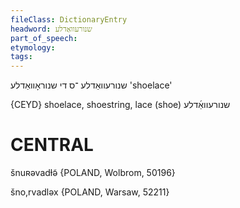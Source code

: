 ```yaml
---
fileClass: DictionaryEntry
headword: שנורעוואַדלע
part_of_speech: 
etymology: 
tags: 
---
```

שנורעוואַדלע
־ס
די
שנוראָוואַדלע
'shoelace'

{CEYD}
shoelace, shoestring, lace (shoe) שנורעוואַ֜דלע

CENTRAL
========

šnuʀəvadɫə̃ {POLAND, Wolbrom, 50196}

šno,rvadləx {POLAND, Warsaw, 52211}